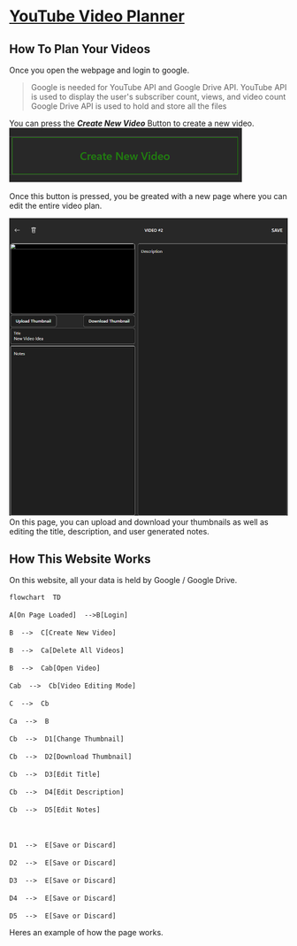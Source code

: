 # [YouTube Video Planner](https://chezyname.github.io/YouTubePlanner/)

## How To Plan Your Videos
Once you open the webpage and login to google.
> Google is needed for YouTube API and Google Drive API.
> YouTube API is used to display the user's subscriber count, views, and video count
>Google Drive API is used to hold and store all the files

You can press the ***Create New Video*** Button to create a new video.
![Create New Video Button](https://raw.githubusercontent.com/ChezyName/YouTubePlanner/main/Images/CreateNewVideoButton.png)

Once this button is pressed, you be greated with a new page where you can edit the entire video plan.

![Create New Video Button](https://raw.githubusercontent.com/ChezyName/YouTubePlanner/main/Images/PlannedVideo.png)
 On this page, you can upload and download your thumbnails as well as editing the title, description, and user generated notes.
 
## How This Website Works
On this website, all your data is held by Google / Google Drive. 

```mermaid
flowchart  TD

A[On Page Loaded]  -->B[Login]

B  -->  C[Create New Video]

B  -->  Ca[Delete All Videos]

B  -->  Cab[Open Video]

Cab  -->  Cb[Video Editing Mode]

C  -->  Cb

Ca  -->  B

Cb  -->  D1[Change Thumbnail]

Cb  -->  D2[Download Thumbnail]

Cb  -->  D3[Edit Title]

Cb  -->  D4[Edit Description]

Cb  -->  D5[Edit Notes]

  

D1  -->  E[Save or Discard]

D2  -->  E[Save or Discard]

D3  -->  E[Save or Discard]

D4  -->  E[Save or Discard]

D5  -->  E[Save or Discard]
```

Heres an example of how the page works.
